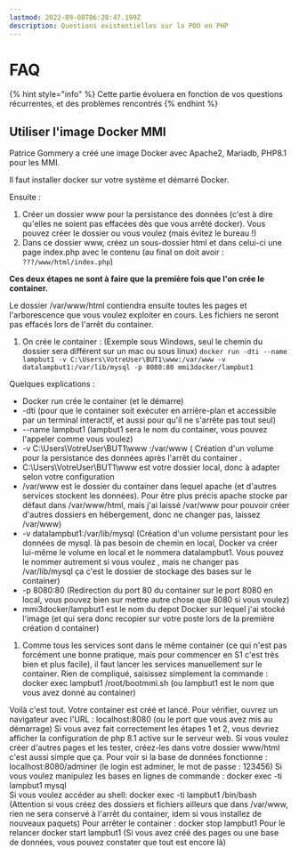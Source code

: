```yaml
---
lastmod: 2022-09-08T06:28:47.199Z
description: Questions existentielles sur la POO en PHP
---
```


# FAQ

{% hint style="info" %}
Cette partie évoluera en fonction de vos questions récurrentes, et des problèmes rencontrés
{% endhint %}

## Utiliser l'image Docker MMI

Patrice Gommery a créé une image Docker avec Apache2, Mariadb, PHP8.1 pour les MMI.

Il faut installer docker sur votre système et démarré Docker.

Ensuite :

1. Créer un dossier www pour la persistance des données (c'est à dire qu'elles ne soient pas effacées dès que vous arrêté docker). Vous pouvez créer le dossier ou vous voulez (mais évitez le bureau !)
2. Dans ce dossier www, créez un sous-dossier html et dans celui-ci une page index.php avec le contenu (au final on doit avoir : `???/www/html/index.php`)

**Ces deux étapes ne sont à faire que la première fois que l'on crée le container.**

Le dossier /var/www/html contiendra ensuite toutes les pages et l'arborescence que vous voulez exploiter en cours. Les fichiers ne seront pas effacés lors de l'arrêt du container.

1. On crée le container : (Exemple sous Windows, seul le chemin du dossier sera différent sur un mac ou sous linux) `docker run -dti --name lampbut1 -v C:\Users\VotreUser\BUT1\www:/var/www -v datalampbut1:/var/lib/mysql -p 8080:80 mmi3docker/lampbut1`

Quelques explications :

* Docker run crée le container (et le démarre)
* \-dti (pour que le container soit exécuter en arrière-plan et accessible par un terminal interactif, et aussi pour qu'il ne s'arrête pas tout seul)
* \--name lampbut1 (lampbut1 sera le nom du container, vous pouvez l'appeler comme vous voulez)
* \-v C:\Users\VotreUser\BUT1\www :/var/www ( Création d'un volume pour la persistance des données après l'arrêt du container .
* C:\Users\VotreUser\BUT1\www est votre dossier local, donc à adapter selon votre configuration
* /var/www est le dossier du container dans lequel apache (et d'autres services stockent les données). Pour être plus précis apache stocke par défaut dans /var/www/html, mais j'ai laissé /var/www pour pouvoir créer d'autres dossiers en hébergement, donc ne changer pas, laissez /var/www)
* \-v datalampbut1:/var/lib/mysql (Création d'un volume persistant pour les données de mysql. là pas besoin de chemin en local, Docker va créer lui-même le volume en local et le nommera datalampbut1. Vous pouvez le nommer autrement si vous voulez , mais ne changer pas /var/lib/mysql ça c'est le dossier de stockage des bases sur le container)
* \-p 8080:80 (Redirection du port 80 du container sur le port 8080 en local, vous pouvez bien sur mettre autre chose que 8080 si vous voulez)
* mmi3docker/lampbut1 est le nom du depot Docker sur lequel j'ai stocké l'image (et qui sera donc recopier sur votre poste lors de la première création d container)

1. Comme tous les services sont dans le même container (ce qui n'est pas forcément une bonne pratique, mais pour commencer en S1 c'est très bien et plus facile), il faut lancer les services manuellement sur le container. Rien de compliqué, saisissez simplement la commande : docker exec lampbut1 /root/bootmmi.sh (ou lampbut1 est le nom que vous avez donné au container)

Voilà c'est tout. Votre container est créé et lancé. Pour vérifier, ouvrez un navigateur avec l'URL : localhost:8080 (ou le port que vous avez mis au démarrage) Si vous avez fait correctement les étapes 1 et 2, vous devriez afficher la configuration de php 8.1 active sur le serveur web. Si vous voulez créer d'autres pages et les tester, créez-les dans votre dossier www/html c'est aussi simple que ça. Pour voir si la base de données fonctionne : localhost:8080/adminer (le login est adminer, le mot de passe : 123456) Si vous voulez manipulez les bases en lignes de commande : docker exec -ti lampbut1 mysql\
Si vous voulez accéder au shell: docker exec -ti lampbut1 /bin/bash (Attention si vous créez des dossiers et fichiers ailleurs que dans /var/www, rien ne sera conservé à l'arrêt du container, idem si vous installez de nouveaux paquets) Pour arrêter le container : docker stop lampbut1 Pour le relancer docker start lampbut1 (Si vous avez créé des pages ou une base de données, vous pouvez constater que tout est encore là)
